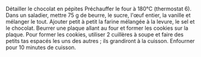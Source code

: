 Détailler le chocolat en pépites
Préchauffer le four à 180°C (thermostat 6).
Dans un saladier, mettre 75 g de beurre, le sucre, l'œuf entier, la vanille et mélanger le tout.
Ajouter petit à petit la farine mélangée à la levure, le sel et le chocolat.
Beurrer une plaque allant au four et former les cookies sur la plaque. Pour former les cookies, utiliser 2 cuillères à
soupe et faire des petits tas espacés les uns des autres ; ils grandiront à la cuisson.
Enfourner pour 10 minutes de cuisson.